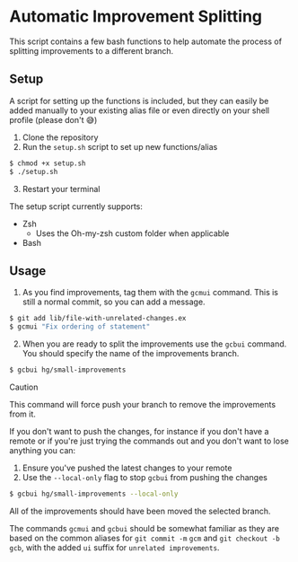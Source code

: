 # Automatic Improvement Splitting

This script contains a few bash functions to help automate the process of splitting improvements to a different branch.

## Setup
A script for setting up the functions is included, but they can easily be added manually to your existing alias file or even directly on your shell profile (please don't :sweat_smile:)

1. Clone the repository
2. Run the `setup.sh` script to set up new functions/alias
```bash
$ chmod +x setup.sh
$ ./setup.sh
```
3. Restart your terminal

The setup script currently supports:
* Zsh 
  * Uses the Oh-my-zsh custom folder when applicable
* Bash
  
## Usage

1. As you find improvements, tag them with the `gcmui` command. This is still a normal commit, so you can add a message.
```sh 
$ git add lib/file-with-unrelated-changes.ex
$ gcmui "Fix ordering of statement"
```
2. When you are ready to split the improvements use the `gcbui` command. You should specify the name of the improvements branch.
```sh
$ gcbui hg/small-improvements
```

> [!CAUTION]
> This command will force push your branch to remove the improvements from it.
  
If you don't want to push the changes, for instance if you don't have a remote or if you're just trying the commands out and you don't want to lose anything you
can:
1. Ensure you've pushed the latest changes to your remote
2. Use the `--local-only` flag to stop `gcbui` from pushing the changes
   
```bash
$ gcbui hg/small-improvements --local-only
```

All of the improvements should have been moved the selected branch.

The commands `gcmui` and `gcbui` should be somewhat familiar as they are based on the common aliases for `git commit -m` `gcm` and `git checkout -b` `gcb`, with the  added `ui` suffix for `unrelated improvements`.